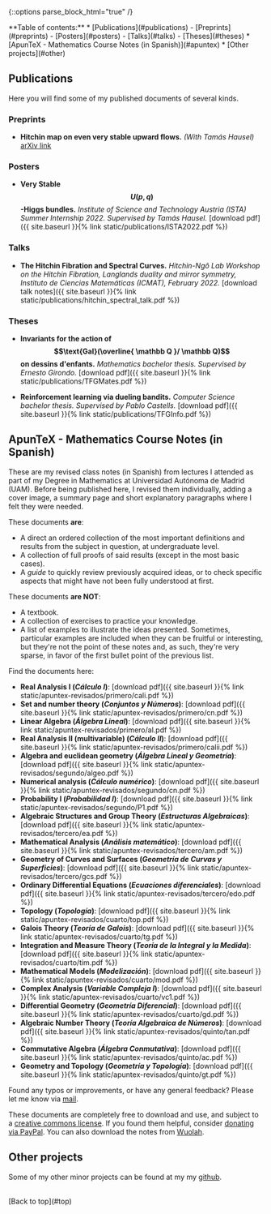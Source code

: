 <a name="top"></a>

{::options parse_block_html="true" /}

<div class="toc">
**Table of contents:**
* [Publications](#publications)
  - [Preprints](#preprints)
  - [Posters](#posters)
  - [Talks](#talks)
  - [Theses](#theses)
* [ApunTeX - Mathematics Course Notes (in Spanish)](#apuntex)
* [Other projects](#other)
</div>

<a name="publications"></a>
## Publications

Here you will find some of my published documents of several kinds.

### Preprints

- **Hitchin map on even very stable upward flows.** _(With Tamás Hausel)_ [arXiv link](https://arxiv.org/abs/2303.01404)

### Posters

- **Very Stable $$U(p,q)$$-Higgs bundles.** _Institute of Science and Technology Austria (ISTA) Summer Internship 2022. Supervised by Tamás Hausel._ [download pdf]({{ site.baseurl }}{% link static/publications/ISTA2022.pdf %}) 

### Talks

- **The Hitchin Fibration and Spectral Curves.** _Hitchin-Ngô Lab Workshop on the Hitchin Fibration, Langlands duality and mirror symmetry, Instituto de Ciencias Matemáticas (ICMAT), February 2022._ [download talk notes]({{ site.baseurl }}{% link static/publications/hitchin_spectral_talk.pdf %}) 

### Theses

- **Invariants for the action of $$\text{Gal}(\overline{ \mathbb Q }/ \mathbb Q)$$ on dessins d'enfants.** _Mathematics bachelor thesis. Supervised by Ernesto Girondo._ [download pdf]({{ site.baseurl }}{% link static/publications/TFGMates.pdf %}) 

- **Reinforcement learning via dueling bandits.** _Computer Science bachelor thesis. Supervised by Pablo Castells._ [download pdf]({{ site.baseurl }}{% link static/publications/TFGInfo.pdf %})


<a name="apuntex"></a>
## ApunTeX - Mathematics Course Notes (in Spanish)

These are my revised class notes (in Spanish) from lectures I attended as part of my Degree in Mathematics at Universidad Autónoma de Madrid (UAM). Before being published here, I revised them individually, adding a cover image, a summary page and short explanatory paragraphs where I felt they were needed.

These documents **are**:

- A direct an ordered collection of the most important definitions and results from the subject in question, at undergraduate level.
- A collection of full proofs of said results (except in the most basic cases).
- A _guide_ to quickly review previously acquired ideas, or to check specific aspects that might have not been fully understood at first.

These documents **are NOT**:

- A textbook.
- A collection of exercises to practice your knowledge.
- A list of examples to illustrate the ideas presented. Sometimes, particular examples are included when they can be fruitful or interesting, but they're not the point of these notes and, as such, they're very sparse, in favor of the first bullet point of the previous list.

Find the documents here:

- **Real Analysis I (_Cálculo I_)**: [download pdf]({{ site.baseurl }}{% link static/apuntex-revisados/primero/cali.pdf %})
- **Set and number theory (_Conjuntos y Números_)**: [download pdf]({{ site.baseurl }}{% link static/apuntex-revisados/primero/cn.pdf %})
- **Linear Algebra (_Álgebra Lineal_)**: [download pdf]({{ site.baseurl }}{% link static/apuntex-revisados/primero/al.pdf %})
- **Real Analysis II (multivariable) (_Cálculo II_)**: [download pdf]({{ site.baseurl }}{% link static/apuntex-revisados/primero/calii.pdf %})
- **Algebra and euclidean geometry (_Álgebra Lineal y Geometría_)**: [download pdf]({{ site.baseurl }}{% link static/apuntex-revisados/segundo/algeo.pdf %})
- **Numerical analysis (_Cálculo numérico_)**: [download pdf]({{ site.baseurl }}{% link static/apuntex-revisados/segundo/cn.pdf %})
- **Probability I (_Probabilidad I_)**: [download pdf]({{ site.baseurl }}{% link static/apuntex-revisados/segundo/P1.pdf %})
- **Algebraic Structures and Group Theory (_Estructuras Algebraicas_)**: [download pdf]({{ site.baseurl }}{% link static/apuntex-revisados/tercero/ea.pdf %})
- **Mathematical Analysis (_Análisis matemático_)**: [download pdf]({{ site.baseurl }}{% link static/apuntex-revisados/tercero/am.pdf %})
- **Geometry of Curves and Surfaces (_Geometría de Curvas y Superficies_)**: [download pdf]({{ site.baseurl }}{% link static/apuntex-revisados/tercero/gcs.pdf %})
- **Ordinary Differential Equations (_Ecuaciones diferenciales_)**: [download pdf]({{ site.baseurl }}{% link static/apuntex-revisados/tercero/edo.pdf %})
- **Topology (_Topología_)**: [download pdf]({{ site.baseurl }}{% link static/apuntex-revisados/cuarto/top.pdf %})
- **Galois Theory (_Teoría de Galois_)**: [download pdf]({{ site.baseurl }}{% link static/apuntex-revisados/cuarto/tg.pdf %})
- **Integration and Measure Theory (_Teoría de la Integral y la Medida_)**: [download pdf]({{ site.baseurl }}{% link static/apuntex-revisados/cuarto/tim.pdf %})
- **Mathematical Models (_Modelización_)**: [download pdf]({{ site.baseurl }}{% link static/apuntex-revisados/cuarto/mod.pdf %})
- **Complex Analysis (_Variable Compleja I_)**: [download pdf]({{ site.baseurl }}{% link static/apuntex-revisados/cuarto/vc1.pdf %})
- **Differential Geometry (_Geometría Diferencial_)**: [download pdf]({{ site.baseurl }}{% link static/apuntex-revisados/cuarto/gd.pdf %})
- **Algebraic Number Theory (_Teoría Algebraica de Números_)**: [download pdf]({{ site.baseurl }}{% link static/apuntex-revisados/quinto/tan.pdf %})
- **Commutative Algebra (_Álgebra Conmutativa_)**: [download pdf]({{ site.baseurl }}{% link static/apuntex-revisados/quinto/ac.pdf %})
- **Geometry and Topology (_Geometría y Topología_)**: [download pdf]({{ site.baseurl }}{% link static/apuntex-revisados/quinto/gt.pdf %})

Found any typos or improvements, or have any general feedback? Please let me know via [mail](mailto:mgonzalez.contacto@gmail.com).

These documents are completely free to download and use, and subject to a [creative commons license](https://creativecommons.org/licenses/by-nc-nd/4.0/). If you found them helpful, consider [donating via PayPal](https://www.paypal.com/paypalme/MiguelGonzalezG). You can also download the notes from [Wuolah](https://www.wuolah.com/perfil/MiguelG2).

<a name="other"></a>
## Other projects

Some of my other minor projects can be found at my my [github](https://github.com/MiguelGonzalez2).

<br/>
[Back to top](#top)